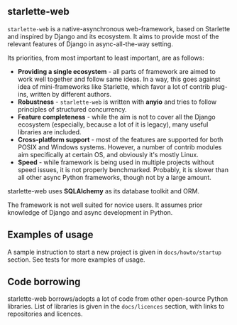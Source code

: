 ## starlette-web

`starlette-web` is a native-asynchronous web-framework, based on Starlette and inspired by Django and its ecosystem.
It aims to provide most of the relevant features of Django in async-all-the-way setting.

Its priorities, from most important to least important, are as follows:

- **Providing a single ecosystem** - all parts of framework are aimed to work well together and follow same ideas. 
  In a way, this goes against idea of mini-frameworks like Starlette, which favor a lot of contrib plug-ins, 
  written by different authors.
- **Robustness** - `starlette-web` is written with **anyio** and tries to follow principles of structured concurrency.
- **Feature completeness** - while the aim is not to cover all the Django ecosystem 
  (especially, because a lot of it is legacy), many useful libraries are included.
- **Cross-platform support** - most of the features are supported for both POSIX and Windows systems. 
  However, a number of contrib modules aim specifically at certain OS, and obviously it's mostly Linux. 
- **Speed** - while framework is being used in multiple projects without speed issues, it is not properly benchmarked.
  Probably, it is slower than all other async Python frameworks, though not by a large amount.

starlette-web uses **SQLAlchemy** as its database toolkit and ORM.

The framework is not well suited for novice users. It assumes prior knowledge of Django and async development in Python.

## Examples of usage

A sample instruction to start a new project is given in `docs/howto/startup` section. 
See tests for more examples of usage.

## Code borrowing

starlette-web borrows/adopts a lot of code from other open-source Python libraries. 
List of libraries is given in the `docs/licences` section, with links to repositories and licences.
